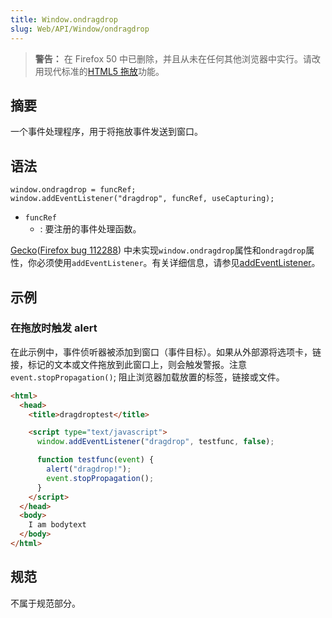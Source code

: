 ```yaml
---
title: Window.ondragdrop
slug: Web/API/Window/ondragdrop
---
```


> **警告：** 在 Firefox 50 中已删除，并且从未在任何其他浏览器中实行。请改用现代标准的[HTML5 拖放](/zh-CN/docs/Web/API/HTML_Drag_and_Drop_API)功能。

## 摘要

一个事件处理程序，用于将拖放事件发送到窗口。

## 语法

```js-nolint
window.ondragdrop = funcRef;
window.addEventListener("dragdrop", funcRef, useCapturing);
```

- `funcRef`
  - : 要注册的事件处理函数。

[Gecko](/zh-CN/docs/Web/API/Window/en/Gecko)([Firefox bug 112288](https://bugzil.la/112288)) 中未实现`window.ondragdrop`属性和`ondragdrop`属性，你必须使用`addEventListener`。有关详细信息，请参见[addEventListener](/zh-CN/docs/Web/API/Window/en/DOM/element.addEventListener)。

## 示例

### 在拖放时触发 alert

在此示例中，事件侦听器被添加到窗口（事件目标）。如果从外部源将选项卡，链接，标记的文本或文件拖放到此窗口上，则会触发警报。注意`event.stopPropagation()`; 阻止浏览器加载放置的标签，链接或文件。

```html
<html>
  <head>
    <title>dragdroptest</title>

    <script type="text/javascript">
      window.addEventListener("dragdrop", testfunc, false);

      function testfunc(event) {
        alert("dragdrop!");
        event.stopPropagation();
      }
    </script>
  </head>
  <body>
    I am bodytext
  </body>
</html>
```

## 规范

不属于规范部分。
